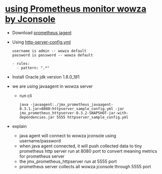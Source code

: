 # [using Prometheus monitor wowza by Jconsole](https://github.com/prometheus/jmx_exporter)
- Download [prometheus jagent](https://repo1.maven.org/maven2/io/prometheus/jmx/jmx_prometheus_javaagent/0.3.1/jmx_prometheus_javaagent-0.3.1.jar)
- Using [http-server-config.yml](https://raw.githubusercontent.com/alochym01/wowza/master/prometheus/http-server-config.yml)
    
      username is admin -- wowza default
      password is password -- wowza default

      - rules:
        - pattern: ".*"

- Install Oracle jdk version 1.8.0_181
- we are using javaagent in wowza server
    -   run cli 
    
            java -javaagent:./jmx_prometheus_javaagent-0.3.1.jar=8080:httpserver_sample_config.yml -jar jmx_prometheus_httpserver-0.3.2-SNAPSHOT-jar-with-dependencies.jar 5555 httpserver_sample_config.yml

- explain
    -   java agent will connect to wowza jconsole using username/password
    -   when java agent connected, it will push collected data to tiny prometheus http server run at 8080 port to convert meaning metrics for prometheus server
    -   the jmx_prometheus_httpserver run at 5555 port
    -   prometheus server collects all wowza jconsole through 5555 port
